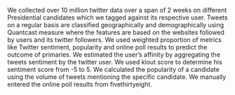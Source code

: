 We collected over 10 million twitter data over a span of 2 weeks on different Presidential candidates  which we tagged against its respective user. Tweets on a regular basis are classified geographically and demographically using Quantcast measure where the features are based on the websites followed by users and its twitter followers. We used weighted proportion of metrics like Twitter sentiment, popularity and online poll results to predict the outcome of primaries. We estimated the user’s affinity by aggregating the tweets sentiment by the twitter user. We used klout score to determine his sentiment score from -5 to 5. We calculated the popularity of a candidate using the volume of tweets mentioning the specific candidate. We manually entered the online poll results from fivethirtyeight.
